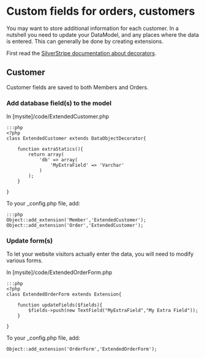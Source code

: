 # Custom fields for orders, customers

You may want to store additional information for each customer.
In a nutshell you need to update your DataModel, and any places where the 
data is entered. This can generally be done by creating extensions.

First read the [SilverStripe documentation about decorators](http://doc.silverstripe.org/sapphire/en/reference/dataobjectdecorator).

## Customer

Customer fields are saved to both Members and Orders.

### Add database field(s) to the model

In [mysite]/code/ExtendedCustomer.php

	:::php
	<?php
	class ExtendedCustomer extends DataObjectDecorator{
	
		function extraStatics(){
			return array(
				'db' => array(
					'MyExtraField' => 'Varchar'
				)
			);
		}
		
	}
	
To your _config.php file, add:

	:::php
	Object::add_extension('Member','ExtendedCustomer');
	Object::add_extension('Order','ExtendedCustomer');

### Update form(s)

To let your website visitors actually enter the data, you will need to modify
various forms.

In [mysite]/code/ExtendedOrderForm.php

	:::php
	<?php
	class ExtendedOrderForm extends Extension{
	
		function updateFields($fields){
			$fields->push(new TextField("MyExtraField","My Extra Field"));
		}
	
	}
	
To your _config.php file, add:

	Object::add_extension('OrderForm','ExtendedOrderForm');

